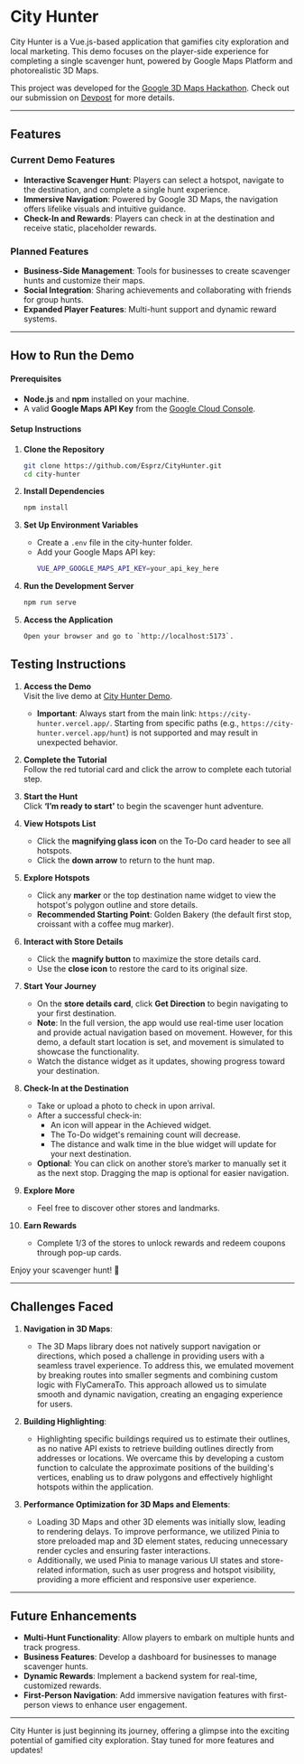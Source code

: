 # City Hunter

City Hunter is a Vue.js-based application that gamifies city exploration and local marketing. This demo focuses on the player-side experience for completing a single scavenger hunt, powered by Google Maps Platform and photorealistic 3D Maps.  

This project was developed for the [Google 3D Maps Hackathon](https://google3dmaps.devpost.com/). 
Check out our submission on [Devpost](https://devpost.com/software/city-hunter-i25zc3/) for more details.

---

## Features

### Current Demo Features
- **Interactive Scavenger Hunt**: Players can select a hotspot, navigate to the destination, and complete a single hunt experience.
- **Immersive Navigation**: Powered by Google 3D Maps, the navigation offers lifelike visuals and intuitive guidance.
- **Check-In and Rewards**: Players can check in at the destination and receive static, placeholder rewards.

### Planned Features
- **Business-Side Management**: Tools for businesses to create scavenger hunts and customize their maps.
- **Social Integration**: Sharing achievements and collaborating with friends for group hunts.
- **Expanded Player Features**: Multi-hunt support and dynamic reward systems.

---

## How to Run the Demo

#### Prerequisites
- **Node.js** and **npm** installed on your machine.
- A valid **Google Maps API Key** from the [Google Cloud Console](https://console.cloud.google.com/).

#### Setup Instructions
1. **Clone the Repository**
   ```bash
   git clone https://github.com/Esprz/CityHunter.git
   cd city-hunter
    ```
2. **Install Dependencies**
   ```bash
   npm install
    ```

3. **Set Up Environment Variables**
   - Create a `.env` file in the city-hunter folder.
   - Add your Google Maps API key:
     ```bash
     VUE_APP_GOOGLE_MAPS_API_KEY=your_api_key_here
     ```

4. **Run the Development Server**
   ```bash
   npm run serve
    ```
5. **Access the Application**
   ```bash
   Open your browser and go to `http://localhost:5173`.
    ```

## Testing Instructions

1. **Access the Demo**  
   Visit the live demo at [City Hunter Demo](https://city-hunter.vercel.app/).  
   - **Important**: Always start from the main link: `https://city-hunter.vercel.app/`. Starting from specific paths (e.g., `https://city-hunter.vercel.app/hunt`) is not supported and may result in unexpected behavior.  

2. **Complete the Tutorial**  
   Follow the red tutorial card and click the arrow to complete each tutorial step.

3. **Start the Hunt**  
   Click **‘I’m ready to start’** to begin the scavenger hunt adventure.

4. **View Hotspots List**  
   - Click the **magnifying glass icon** on the To-Do card header to see all hotspots.  
   - Click the **down arrow** to return to the hunt map.

5. **Explore Hotspots**  
   - Click any **marker** or the top destination name widget to view the hotspot's polygon outline and store details.  
   - **Recommended Starting Point**: Golden Bakery (the default first stop, croissant with a coffee mug marker).  

6. **Interact with Store Details**  
   - Click the **magnify button** to maximize the store details card.  
   - Use the **close icon** to restore the card to its original size.

7. **Start Your Journey**  
   - On the **store details card**, click **Get Direction** to begin navigating to your first destination.  
   - **Note**: In the full version, the app would use real-time user location and provide actual navigation based on movement. However, for this demo, a default start location is set, and movement is simulated to showcase the functionality.  
   - Watch the distance widget as it updates, showing progress toward your destination.

8. **Check-In at the Destination**  
   - Take or upload a photo to check in upon arrival.  
   - After a successful check-in:
     - An icon will appear in the Achieved widget.
     - The To-Do widget's remaining count will decrease.
     - The distance and walk time in the blue widget will update for your next destination.  
   - **Optional**: You can click on another store’s marker to manually set it as the next stop. Dragging the map is optional for easier navigation.

9. **Explore More**  
   - Feel free to discover other stores and landmarks.

10. **Earn Rewards**  
    - Complete 1/3 of the stores to unlock rewards and redeem coupons through pop-up cards.

Enjoy your scavenger hunt! 🎉

---  

## Challenges Faced

1. **Navigation in 3D Maps**:  
   - The 3D Maps library does not natively support navigation or directions, which posed a challenge in providing users with a seamless travel experience. To address this, we emulated movement by breaking routes into smaller segments and combining custom logic with FlyCameraTo. This approach allowed us to simulate smooth and dynamic navigation, creating an engaging experience for users.

2. **Building Highlighting**:  
   - Highlighting specific buildings required us to estimate their outlines, as no native API exists to retrieve building outlines directly from addresses or locations. We overcame this by developing a custom function to calculate the approximate positions of the building's vertices, enabling us to draw polygons and effectively highlight hotspots within the application.

3. **Performance Optimization for 3D Maps and Elements**:  
   - Loading 3D Maps and other 3D elements was initially slow, leading to rendering delays. To improve performance, we utilized Pinia to store preloaded map and 3D element states, reducing unnecessary render cycles and ensuring faster interactions.  
   - Additionally, we used Pinia to manage various UI states and store-related information, such as user progress and hotspot visibility, providing a more efficient and responsive user experience.


---  

## Future Enhancements  

- **Multi-Hunt Functionality**: Allow players to embark on multiple hunts and track progress.  
- **Business Features**: Develop a dashboard for businesses to manage scavenger hunts.  
- **Dynamic Rewards**: Implement a backend system for real-time, customized rewards.  
- **First-Person Navigation**: Add immersive navigation features with first-person views to enhance user engagement.  

---  

City Hunter is just beginning its journey, offering a glimpse into the exciting potential of gamified city exploration. Stay tuned for more features and updates!  
